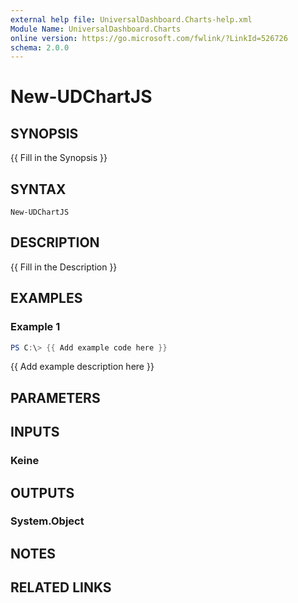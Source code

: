 ```yaml
---
external help file: UniversalDashboard.Charts-help.xml
Module Name: UniversalDashboard.Charts
online version: https://go.microsoft.com/fwlink/?LinkId=526726
schema: 2.0.0
---
```


# New-UDChartJS

## SYNOPSIS
{{ Fill in the Synopsis }}

## SYNTAX

```
New-UDChartJS
```

## DESCRIPTION
{{ Fill in the Description }}

## EXAMPLES

### Example 1
```powershell
PS C:\> {{ Add example code here }}
```

{{ Add example description here }}

## PARAMETERS

## INPUTS

### Keine

## OUTPUTS

### System.Object
## NOTES

## RELATED LINKS
